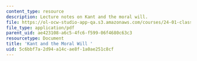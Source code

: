 ```yaml
---
content_type: resource
description: Lecture notes on Kant and the moral will.
file: https://ol-ocw-studio-app-qa.s3.amazonaws.com/courses/24-01-classics-of-western-philosophy-spring-2016/5c6bbf7a2d94a14cae8f1a0ae251c8cf_MIT24_01S16_SES18.pdf
file_type: application/pdf
parent_uid: ae423108-a6c5-4fc6-f599-06f4680c63c3
resourcetype: Document
title: 'Kant and the Moral Will '
uid: 5c6bbf7a-2d94-a14c-ae8f-1a0ae251c8cf
---
```

